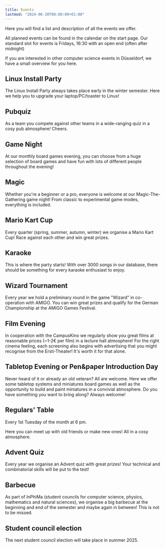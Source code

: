 ```yaml
---
title: Events
lastmod: "2024-06-20T00:00:00+01:00"
---
```


Here you will find a list and description of all the events we offer.

All planned events can be found in the calendar on the start page. Our standard slot for events is Fridays, 16:30 with an open end (often after midnight)

If you are interested in other computer science events in Düsseldorf, we have a small overview for you here.

## Linux Install Party

The Linux Install Party always takes place early in the winter semester. Here we help you to upgrade your laptop/PC/toaster to Linux!

## Pubquiz

As a team you compete against other teams in a wide-ranging quiz in a cosy pub atmosphere! Cheers.

## Game Night

At our monthly board games evening, you can choose from a huge selection of board games and have fun with lots of different people throughout the evening!

## Magic 

Whether you're a beginner or a pro, everyone is welcome at our Magic-The-Gathering game night! From classic to experimental game modes, everything is included.

## Mario Kart Cup

Every quarter (spring, summer, autumn, winter) we organise a Mario Kart Cup! Race against each other and win great prizes.

## Karaoke

This is where the party starts! With over 3000 songs in our database, there should be something for every karaoke enthusiast to enjoy.

## Wizard Tournament

Every year we hold a preliminary round in the game "Wizard" in co-operation with AMIGO. You can win great prizes and qualify for the German Championship at the AMIGO Games Festival.

## Film Evening

In cooperation with the CampusKino we regularly show you great films at reasonable prices (~1-2€ per film) in a lecture hall atmosphere! For the right cinema feeling, each screening also begins with advertising that you might recognise from the Ersti-Theater! It's worth it for that alone.

## Tabletop Evening or Pen&paper Introduction Day

Never heard of it or already an old veteran? All are welcome. Here we offer some tabletop systems and miniatures board games as well as the opportunity to build and paint miniatures in a convivial atmosphere. Do you have something you want to bring along? Always welcome!

## Regulars' Table

Every 1st Tuesday of the month at 6 pm.

Here you can meet up with old friends or make new ones! All in a cosy atmosphere.

## Advent Quiz

Every year we organise an Advent quiz with great prizes! Your technical and combinatorial skills will be put to the test!

## Barbecue

As part of InPhiMa (student councils for computer science, physics, mathematics and natural sciences), we organise a big barbecue at the beginning and end of the semester and maybe again in between! This is not to be missed.


## Student council election

The next student council election will take place in summer 2025.